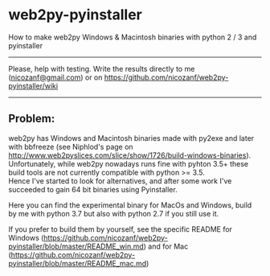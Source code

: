 # web2py-pyinstaller 
How to make web2py Windows & Macintosh binaries with python 2 / 3 and pyinstaller 

*****************************************************************************************************************  
Please, help with testing. Write the results directly to me (nicozanf@gmail.com) or on https://github.com/nicozanf/web2py-pyinstaller/wiki   
*****************************************************************************************************************  
  
## Problem: 
web2py has Windows and Macintosh binaries made with py2exe and later with bbfreeze (see Niphlod's page on http://www.web2pyslices.com/slice/show/1726/build-windows-binaries). Unfortunately, while web2py nowadays runs fine with pyhton 3.5+ these build tools are not currently compatible with python >= 3.5.  
Hence I've started to look for alternatives, and after some work I've succeeded to gain 64 bit binaries using Pyinstaller.

Here you can find the experimental binary for MacOs and Windows, build by me with python 3.7 but also with python 2.7 if you still use it.

If you prefer to build them by yourself, see the specific README for Windows (https://github.com/nicozanf/web2py-pyinstaller/blob/master/README_win.md) and for Mac (https://github.com/nicozanf/web2py-pyinstaller/blob/master/README_mac.md)
